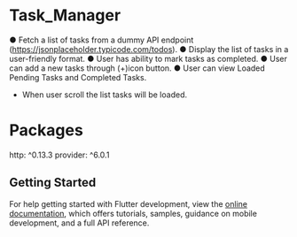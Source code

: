 # Task_Manager

● Fetch a list of tasks from a dummy API endpoint (https://jsonplaceholder.typicode.com/todos).
● Display the list of tasks in a user-friendly format.
● User has ability to mark tasks as completed.
● User can add a new tasks through (+)icon button.
● User can view Loaded Pending Tasks and Completed Tasks.
  - When user scroll the list tasks will be loaded.

# Packages

http: ^0.13.3
provider: ^6.0.1

## Getting Started

For help getting started with Flutter development, view the
[online documentation](https://docs.flutter.dev/), which offers tutorials,
samples, guidance on mobile development, and a full API reference.
